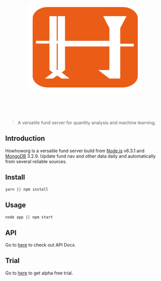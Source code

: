<h1 align="center">
	<br>
	<img width="360" src="public/images/biglogo.png" alt="awesome">
	<br>
	<br>
	<br>
</h1>

> A versatile fund server for quantity analysis and machine learning.

## Introduction
Howhoworg is a versatile fund server build from [Node.js](https://nodejs.org) v6.3.1 and [MongoDB](https://www.mongodb.com) 3.2.9. Update fund nav and other data daily and automatically from several reliable sources.

## Install
```
yarn || npm install
```

## Usage
```
node app || npm start

```

## API
Go to [here](http://howfintech.com/api/docs) to check out API Docs.

## Trial
Go to [here](http://howfintech.com/example) to get alpha free trial.
